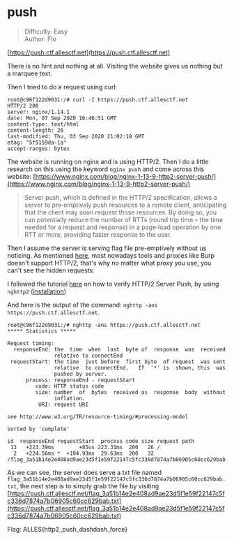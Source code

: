 # push
> Difficulty: Easy  
> Author: Flo

[https://push.ctf.allesctf.net](https://push.ctf.allesctf.net)

There is no hint and nothing at all. Visiting the website gives us nothing but a marquee text.

Then I tried to do a request using curl:
```
root@c96f122d9031:/# curl -I https://push.ctf.allesctf.net
HTTP/2 200 
server: nginx/1.14.1
date: Mon, 07 Sep 2020 16:46:51 GMT
content-type: text/html
content-length: 26
last-modified: Thu, 03 Sep 2020 21:02:18 GMT
etag: "5f5159da-1a"
accept-ranges: bytes
```

The website is running on nginx and is using HTTP/2. Then I do a little research on this using the keyword `nginx push` and come across this website: [https://www.nginx.com/blog/nginx-1-13-9-http2-server-push/](https://www.nginx.com/blog/nginx-1-13-9-http2-server-push/)

> Server push, which is defined in the HTTP/2 specification, allows a server to pre‑emptively push resources to a remote client, anticipating that the client may soon request those resources. By doing so, you can potentially reduce the number of RTTs (round trip time – the time needed for a request and response) in a page‑load operation by one RTT or more, providing faster response to the user. 

Then I assume the server is serving flag file pre-emptively without us noticing. As mentioned [here](https://github.com/0x13A0F/CTF_Writeups/tree/master/alles_ctf), most nowadays tools and proxies like Burp doesn't support HTTP/2, that's why no matter what proxy you use, you can't see the hidden requests.

I followed the tutorial [here](https://www.nginx.com/blog/nginx-1-13-9-http2-server-push/) on how to verify HTTP/2 Server Push, by using `nghttp2` ([installation](https://zoomadmin.com/HowToInstall/UbuntuPackage/nghttp2))

And here is the output of the command: `nghttp -ans https://push.ctf.allesctf.net`.
```
root@c96f122d9031:/# nghttp -ans https://push.ctf.allesctf.net
***** Statistics *****

Request timing:
  responseEnd: the  time  when  last  byte of  response  was  received
               relative to connectEnd
 requestStart: the time  just before  first byte  of request  was sent
               relative  to connectEnd.   If  '*' is  shown, this  was
               pushed by server.
      process: responseEnd - requestStart
         code: HTTP status code
         size: number  of  bytes  received as  response  body  without
               inflation.
          URI: request URI

see http://www.w3.org/TR/resource-timing/#processing-model

sorted by 'complete'

id  responseEnd requestStart  process code size request path
 13   +223.39ms        +85us 223.31ms  200   26 /
  2   +224.56ms *  +194.93ms  29.63ms  200   32 /flag_3a51b14e2e408ad9ae23d5f1e59f22147c5fc336d7874a7b06905c60cc629bab.txt
```

As we can see, the server does serve a txt file named `flag_3a51b14e2e408ad9ae23d5f1e59f22147c5fc336d7874a7b06905c60cc629bab.txt`, the next step is to simply grab the file by visiting [https://push.ctf.allesctf.net/flag_3a51b14e2e408ad9ae23d5f1e59f22147c5fc336d7874a7b06905c60cc629bab.txt](https://push.ctf.allesctf.net/flag_3a51b14e2e408ad9ae23d5f1e59f22147c5fc336d7874a7b06905c60cc629bab.txt)


Flag: ALLES{http2_push_dashdash_force}